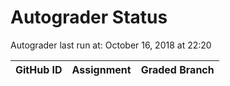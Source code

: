 # Autograder Status
Autograder last run at: October 16, 2018 at 22:20

| GitHub ID | Assignment | Graded Branch |
|-----------|------------|---------------|
